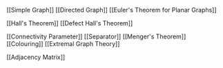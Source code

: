 [[Simple Graph]]
[[Directed Graph]]
[[Euler's Theorem for Planar Graphs]]

[[Hall's Theorem]]
[[Defect Hall's Theorem]]

[[Connectivity Parameter]]
[[Separator]]
[[Menger's Theorem]]
[[Colouring]]
[[Extremal Graph Theory]]

[[Adjacency Matrix]]